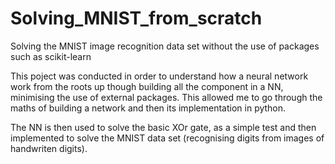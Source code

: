 # Solving_MNIST_from_scratch
Solving the MNIST image recognition data set without the use of packages such as scikit-learn


This poject was conducted in order to understand how a neural network work from the roots up though building all the component in a NN, minimising the use of external packages. This allowed me to go through the maths of building a network and then its implementation in python.

The NN is then used to solve the basic XOr gate, as a simple test and then implemented to solve the MNIST data set (recognising digits from images of handwriten digits).

